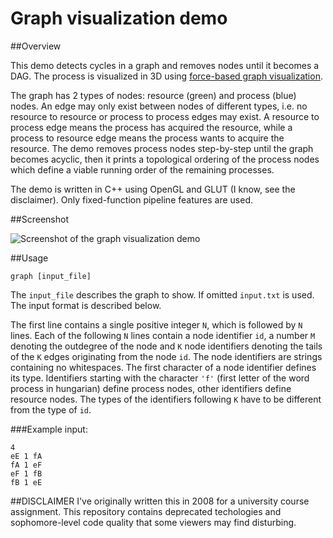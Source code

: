 Graph visualization demo
========================

##Overview

This demo detects cycles in a graph and removes nodes until it becomes a DAG.
The process is visualized in 3D using [force-based graph visualization](
https://en.wikipedia.org/wiki/Force-directed_graph_drawing).

The graph has 2 types of nodes: resource (green) and process (blue) nodes.
An edge may only exist between nodes of different types, i.e. no
resource to resource or process to process edges may exist.
A resource to process edge means the process has acquired the resource,
while a process to resource edge means the process wants to acquire the
resource.
The demo removes process nodes step-by-step until the graph becomes acyclic,
then it prints a topological ordering of the process nodes which define
a viable running order of the remaining processes.

The demo is written in C++ using OpenGL and GLUT (I know, see the disclaimer).
Only fixed-function pipeline features are used.

##Screenshot

![Screenshot of the graph visualization demo](
http://zogi.github.io/images/screenshot_graph.png)

##Usage

`graph [input_file]`

The `input_file` describes the graph to show. If omitted `input.txt` is used.
The input format is described below.

The first line contains a single positive integer `N`, which is followed
by `N` lines.
Each of the following `N` lines contain a node identifier `id`, a number `M`
denoting the outdegree of the node and `K` node identifiers denoting the
tails of the `K` edges originating from the node `id`.
The node identifiers are strings containing no whitespaces.
The first character of a node identifier defines its type.
Identifiers starting with the character `'f'` (first letter of the word process
in hungarian) define process nodes, other identifiers define resource nodes.
The types of the identifiers following `K` have to be different from the type of
`id`.

###Example input:

    4
    eE 1 fA
    fA 1 eF
    eF 1 fB
    fB 1 eE

##DISCLAIMER
I've originally written this in 2008 for a university course assignment.
This repository contains deprecated techologies and sophomore-level code
quality that some viewers may find disturbing.

